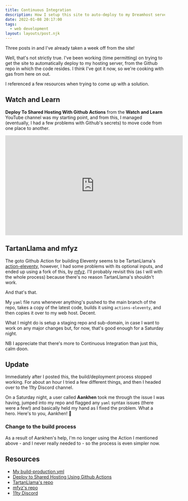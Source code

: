 ```yaml
---
title: Continuous Integration
description: How I setup this site to auto-deploy to my Dreamhost server
date: 2022-01-08 20:17:00
tags:
  - web development
layout: layouts/post.njk
---
```


Three posts in and I've already taken a week off from the site!

Well, that's not strictly true. I've been working (time permitting) on trying to get the site to automatically deploy to my hosting server, from the Github repo in which the code resides. I think I've got it now, so we're cooking with gas from here on out.

I referenced a few resources when trying to come up with a solution.

## Watch and Learn

**Deploy To Shared Hosting With Github Actions** from the **Watch and Learn** YouTube channel was my starting point, and from this, I managed (eventually, I had a few problems with Github's secrets) to move code from one place to another.

<iframe width="560" height="315" src="https://www.youtube.com/embed/UNWIXYSZfZY" title="YouTube video player" frameborder="0" allow="accelerometer; autoplay; clipboard-write; encrypted-media; gyroscope; picture-in-picture" allowfullscreen></iframe>

## TartanLlama and mfyz

The goto Github Action for building Eleventy seems to be TartanLlama's [action-eleventy](https://github.com/TartanLlama/actions-eleventy), however, I had some problems with its optional inputs, and ended up using a fork of this, by [mfyz](https://github.com/mfyz/actions-eleventy). I'll probably revisit this (as I will with the whole process) because there's no reason TartanLlama's shouldn't work.

And that's that.

My `yaml` file runs whenever anything's pushed to the main branch of the repo, takes a copy of the latest code, builds it using `actions-eleventy`, and then copies it over to my web host. Decent.

What I might do is setup a staging repo and sub-domain, in case I want to work on any major changes but, for now, that's good enough for a Saturday night.

NB I appreciate that there's more to Continuous Integration than just this, calm doon.

## Update

Immediately after I posted this, the build/deployment process stopped working. For about an hour I tried a few different things, and then I headed over to the 11ty Discord channel.

On a Saturday night, a user called **Aankhen** took me through the issue I was having, jumped into my repo and flagged any `yaml` syntax issues (there were a few!) and basically held my hand as I fixed the problem. What a hero. Here's to you, Aankhen! 🍺

### Change to the build process

As a result of Aankhen's help, I'm no longer using the Action I mentioned above - and I never really needed to - so the process is even simpler now.

## Resources

- [My build-production.yml](https://github.com/rnnbrwn/project_ronnie.fyi/blob/main/.github/workflows/build-production.yml)
- [Deploy to Shared Hosting Using Github Actions](https://www.youtube.com/watch?v=UNWIXYSZfZY)
- [TartanLlama's repo](https://github.com/TartanLlama)
- [mfyz's repo](https://github.com/mfyz)
- [11ty Discord](https://discord.gg/GBkBy9u)
